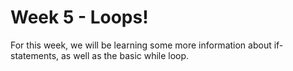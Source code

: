 # Week 5 - Loops!
For this week, we will be learning some more information about if-statements, as well as the basic while loop.
